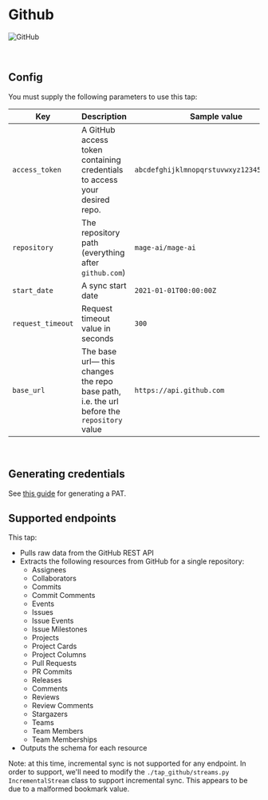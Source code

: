 # Github

![GitHub](https://github.githubassets.com/images/modules/logos_page/GitHub-Logo.png)

<br />

## Config

You must supply the following parameters to use this tap:

| Key               | Description                                                                               | Sample value                               | Required |
| ----------------- | ----------------------------------------------------------------------------------------- | ------------------------------------------ | -------- |
| `access_token`    | A GitHub access token containing credentials to access your desired repo.                 | `abcdefghijklmnopqrstuvwxyz1234567890ABCD` | ✅       |
| `repository`      | The repository path (everything after `github.com`)                                       | `mage-ai/mage-ai`                          | ✅       |
| `start_date`      | A sync start date                                                                         | `2021-01-01T00:00:00Z`                     | ✅       |
| `request_timeout` | Request timeout value in seconds                                                          | `300`                                      | ✅       |
| `base_url`        | The base url— this changes the repo base path, i.e. the url before the `repository` value | `https://api.github.com`                   | ✅       |

<br />

## Generating credentials

See [this guide](https://docs.github.com/en/authentication/keeping-your-account-and-data-secure/managing-your-personal-access-tokens) for generating a PAT.

## Supported endpoints

This tap:

- Pulls raw data from the GitHub REST API
- Extracts the following resources from GitHub for a single repository:
  - Assignees
  - Collaborators
  - Commits
  - Commit Comments
  - Events
  - Issues
  - Issue Events
  - Issue Milestones
  - Projects
  - Project Cards
  - Project Columns
  - Pull Requests
  - PR Commits
  - Releases
  - Comments
  - Reviews
  - Review Comments
  - Stargazers
  - Teams
  - Team Members
  - Team Memberships
- Outputs the schema for each resource


Note: at this time, incremental sync is not supported for any endpoint. In order to support, we'll need to modify the `./tap_github/streams.py` `IncrementalStream` class to support incremental sync. This appears to be due to a malformed bookmark value.
